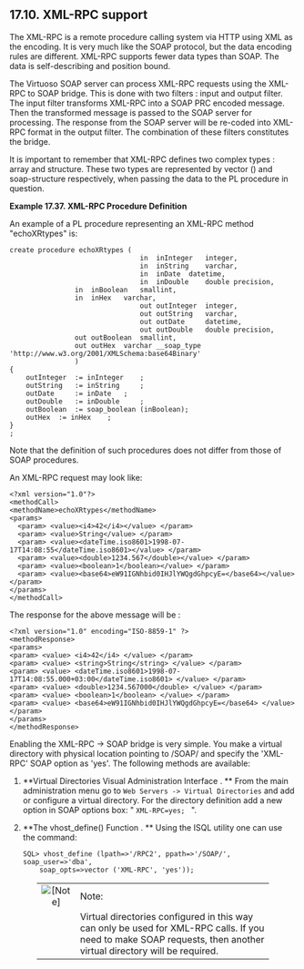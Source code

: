 <div id="xmlrpc" class="section">

<div class="titlepage">

<div>

<div>

## 17.10. XML-RPC support

</div>

</div>

</div>

The XML-RPC is a remote procedure calling system via HTTP using XML as
the encoding. It is very much like the SOAP protocol, but the data
encoding rules are different. XML-RPC supports fewer data types than
SOAP. The data is self-describing and position bound.

The Virtuoso SOAP server can process XML-RPC requests using the XML-RPC
to SOAP bridge. This is done with two filters : input and output filter.
The input filter transforms XML-RPC into a SOAP PRC encoded message.
Then the transformed message is passed to the SOAP server for
processing. The response from the SOAP server will be re-coded into
XML-RPC format in the output filter. The combination of these filters
constitutes the bridge.

It is important to remember that XML-RPC defines two complex types :
array and structure. These two types are represented by vector () and
soap-structure respectively, when passing the data to the PL procedure
in question.

<div id="ex_xmlrpc" class="example">

**Example 17.37. XML-RPC Procedure Definition**

<div class="example-contents">

An example of a PL procedure representing an XML-RPC method
"echoXRtypes" is:

``` programlisting
create procedure echoXRtypes (
                                in  inInteger   integer,
                                in  inString    varchar,
                                in  inDate  datetime,
                                in  inDouble    double precision,
                in  inBoolean   smallint,
                in  inHex   varchar,
                                out outInteger  integer,
                                out outString   varchar,
                                out outDate     datetime,
                                out outDouble   double precision,
                out outBoolean  smallint,
                out outHex  varchar __soap_type 'http://www.w3.org/2001/XMLSchema:base64Binary'
                )
{
    outInteger  := inInteger    ;
    outString   := inString     ;
    outDate     := inDate   ;
    outDouble   := inDouble     ;
    outBoolean  := soap_boolean (inBoolean);
    outHex  := inHex    ;
}
;
```

Note that the definition of such procedures does not differ from those
of SOAP procedures.

An XML-RPC request may look like:

``` programlisting
<?xml version="1.0"?>
<methodCall>
<methodName>echoXRtypes</methodName>
<params>
  <param> <value><i4>42</i4></value> </param>
  <param> <value>String</value> </param>
  <param> <value><dateTime.iso8601>1998-07-17T14:08:55</dateTime.iso8601></value> </param>
  <param> <value><double>1234.567</double></value> </param>
  <param> <value><boolean>1</boolean></value> </param>
  <param> <value><base64>eW91IGNhbid0IHJlYWQgdGhpcyE=</base64></value> </param>
</params>
</methodCall>
```

The response for the above message will be :

``` programlisting
<?xml version="1.0" encoding="ISO-8859-1" ?>
<methodResponse>
<params>
<param> <value> <i4>42</i4> </value> </param>
<param> <value> <string>String</string> </value> </param>
<param> <value> <dateTime.iso8601>1998-07-17T14:08:55.000+03:00</dateTime.iso8601> </value> </param>
<param> <value> <double>1234.567000</double> </value> </param>
<param> <value> <boolean>1</boolean> </value> </param>
<param> <value> <base64>eW91IGNhbid0IHJlYWQgdGhpcyE=</base64> </value> </param>
</params>
</methodResponse>
```

</div>

</div>

  

Enabling the XML-RPC -\> SOAP bridge is very simple. You make a virtual
directory with physical location pointing to /SOAP/ and specify the
'XML-RPC' SOAP option as 'yes'. The following methods are available:

<div class="orderedlist">

1.  **Virtual Directories Visual Administration Interface . ** From the
    main administration menu go to `Web Servers -> Virtual Directories`
    and add or configure a virtual directory. For the directory
    definition add a new option in SOAP options box: " `XML-RPC=yes; `
    ".

2.  **The vhost_define() Function . ** Using the ISQL utility one can
    use the command:

    ``` programlisting
    SQL> vhost_define (lpath=>'/RPC2', ppath=>'/SOAP/', soap_user=>'dba',
        soap_opts=>vector ('XML-RPC', 'yes'));
    ```

</div>

<div class="note" style="margin-left: 0.5in; margin-right: 0.5in;">

|                              |                                                                                                                                                                    |
|:----------------------------:|:-------------------------------------------------------------------------------------------------------------------------------------------------------------------|
| ![\[Note\]](images/note.png) | Note:                                                                                                                                                              |
|                              | Virtual directories configured in this way can only be used for XML-RPC calls. If you need to make SOAP requests, then another virtual directory will be required. |

</div>

</div>
